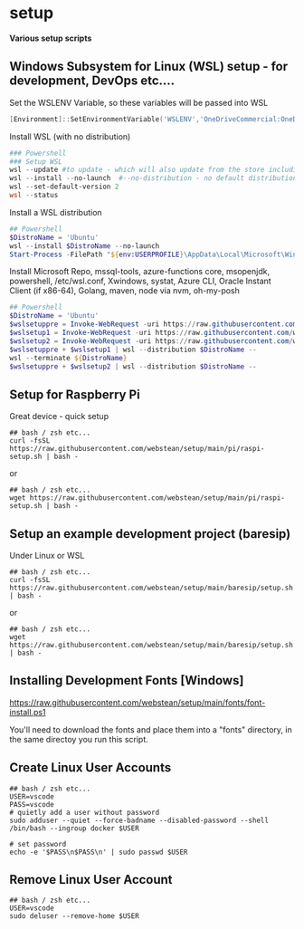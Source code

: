 # setup

**Various setup scripts**

## Windows Subsystem for Linux (WSL) setup - for development, DevOps etc....

Set the WSLENV Variable, so these variables will be passed into WSL
```powershell
[Environment]::SetEnvironmentVariable('WSLENV','OneDriveCommercial:OneDriveConsumer:USERDNSDOMAIN:USERDOMAIN:USERNAME','User')
```

Install WSL (with no distribution)
```powershell
### Powershell
### Setup WSL
wsl --update #to update - which will also update from the store including the kernel and would update from in-windows to the store version
wsl --install --no-launch  #--no-distribution - no default distribution
wsl --set-default-version 2
wsl --status
```

Install a WSL distribution
```powershell
## Powershell
$DistroName = 'Ubuntu'
wsl --install $DistroName --no-launch 
Start-Process -FilePath "${env:USERPROFILE}\AppData\Local\Microsoft\WindowsApps\$DistroName.exe" --config --default-user ${env:USERNAME}
```

Install Microsoft Repo, mssql-tools, azure-functions core, msopenjdk, powershell, /etc/wsl.conf, Xwindows, systat, Azure CLI, Oracle Instant Client (if x86-64), Golang, maven, node via nvm, oh-my-posh

```powershell
## Powershell
$DistroName = 'Ubuntu'
$wslsetuppre = Invoke-WebRequest -uri https://raw.githubusercontent.com/webstean/setup/main/wsl/wslsetup-pre.sh | Select-Object -ExpandProperty content
$wslsetup1 = Invoke-WebRequest -uri https://raw.githubusercontent.com/webstean/setup/main/wsl/wslsetup1.sh | Select-Object -ExpandProperty content
$wslsetup2 = Invoke-WebRequest -uri https://raw.githubusercontent.com/webstean/setup/main/wsl/wslsetup2.sh | Select-Object -ExpandProperty content
$wslsetuppre + $wslsetup1 | wsl --distribution $DistroName --
wsl --terminate ${DistroName}
$wslsetuppre + $wslsetup2 | wsl --distribution $DistroName --
```

## Setup for Raspberry Pi

Great device - quick setup

```shell
## bash / zsh etc...
curl -fsSL https://raw.githubusercontent.com/webstean/setup/main/pi/raspi-setup.sh | bash -
```

or

```shell
## bash / zsh etc...
wget https://raw.githubusercontent.com/webstean/setup/main/pi/raspi-setup.sh | bash -
```

## Setup an example development project (baresip)

Under Linux or WSL

```shell
## bash / zsh etc...
curl -fsSL https://raw.githubusercontent.com/webstean/setup/main/baresip/setup.sh | bash -
```
or

```shell
## bash / zsh etc...
wget https://raw.githubusercontent.com/webstean/setup/main/baresip/setup.sh | bash -
```

## Installing Development Fonts [Windows]

https://raw.githubusercontent.com/webstean/setup/main/fonts/font-install.ps1

You'll need to download the fonts and place them into a "fonts" directory, in the same directoy you run this script.

## Create Linux User Accounts

```shell
## bash / zsh etc...
USER=vscode
PASS=vscode
# quietly add a user without password
sudo adduser --quiet --force-badname --disabled-password --shell /bin/bash --ingroup docker $USER

# set password
echo -e '$PASS\n$PASS\n' | sudo passwd $USER
```

## Remove Linux User Account

```shell
## bash / zsh etc...
USER=vscode
sudo deluser --remove-home $USER
```
